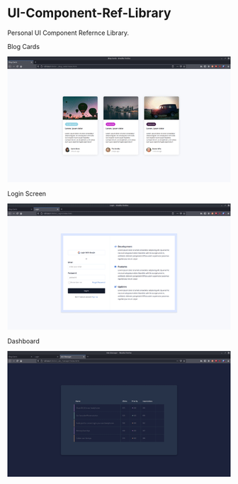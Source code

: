 # UI-Component-Ref-Library
Personal UI Component Refernce Library.

Blog Cards

![](https://raw.githubusercontent.com/codebyjustin/UI-Component-Ref-Library/master/UI%20Component%20Ref/1_blog_cards/demo.gif)

Login Screen 

![](https://raw.githubusercontent.com/codebyjustin/UI-Component-Ref-Library/master/UI%20Component%20Ref/2_login/demo.gif)

Dashboard

![](https://raw.githubusercontent.com/codebyjustin/UI-Component-Ref-Library/master/UI%20Component%20Ref/3_ads_manager/demo.gif)
